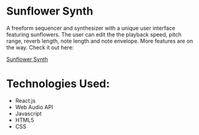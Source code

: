 # Sunflower Synth # 

A freeform sequencer and synthesizer with a unique user interface featuring 
sunflowers. The user can edit the the playback speed, pitch range, reverb length,
note length and note envelope. More features are on the way. Check it out here:

[Sunflower Synth](https://sunflower-synth.justinlmartin.com)

# Technologies Used:
* React.js
* Web Audio API
* Javascript
* HTML5
* CSS